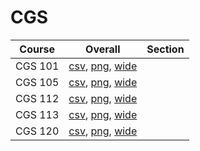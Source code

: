 # CGS

| Course | Overall | Section |
| ------ | ------- | ------- |
| CGS 101 | [csv](https://github.com/UCSD-Historical-Enrollment-Data/2025Summer2/blob/main/overall/CGS%20101.csv), [png](https://raw.githubusercontent.com/UCSD-Historical-Enrollment-Data/2025Summer2/main/plot_overall/CGS%20101.png), [wide](https://raw.githubusercontent.com/UCSD-Historical-Enrollment-Data/2025Summer2/main/plot_overall_wide/CGS%20101.png) |  |
| CGS 105 | [csv](https://github.com/UCSD-Historical-Enrollment-Data/2025Summer2/blob/main/overall/CGS%20105.csv), [png](https://raw.githubusercontent.com/UCSD-Historical-Enrollment-Data/2025Summer2/main/plot_overall/CGS%20105.png), [wide](https://raw.githubusercontent.com/UCSD-Historical-Enrollment-Data/2025Summer2/main/plot_overall_wide/CGS%20105.png) |  |
| CGS 112 | [csv](https://github.com/UCSD-Historical-Enrollment-Data/2025Summer2/blob/main/overall/CGS%20112.csv), [png](https://raw.githubusercontent.com/UCSD-Historical-Enrollment-Data/2025Summer2/main/plot_overall/CGS%20112.png), [wide](https://raw.githubusercontent.com/UCSD-Historical-Enrollment-Data/2025Summer2/main/plot_overall_wide/CGS%20112.png) |  |
| CGS 113 | [csv](https://github.com/UCSD-Historical-Enrollment-Data/2025Summer2/blob/main/overall/CGS%20113.csv), [png](https://raw.githubusercontent.com/UCSD-Historical-Enrollment-Data/2025Summer2/main/plot_overall/CGS%20113.png), [wide](https://raw.githubusercontent.com/UCSD-Historical-Enrollment-Data/2025Summer2/main/plot_overall_wide/CGS%20113.png) |  |
| CGS 120 | [csv](https://github.com/UCSD-Historical-Enrollment-Data/2025Summer2/blob/main/overall/CGS%20120.csv), [png](https://raw.githubusercontent.com/UCSD-Historical-Enrollment-Data/2025Summer2/main/plot_overall/CGS%20120.png), [wide](https://raw.githubusercontent.com/UCSD-Historical-Enrollment-Data/2025Summer2/main/plot_overall_wide/CGS%20120.png) |  |
